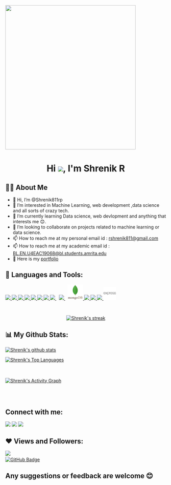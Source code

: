 <a href="#"><img width="90%" height="450px" src="https://cdn.dribbble.com/users/2020431/screenshots/7254215/media/86f77331db93858c882d502cc1479608.gif" height="175px"/></a>
<h1 align="center">Hi <img src="https://raw.githubusercontent.com/MartinHeinz/MartinHeinz/master/wave.gif" width="30px">, I'm Shrenik R</h1>

## 🙋‍♂️ About Me
- 👋 Hi, I’m @Shrenik811rp
- 👀 I’m interested in Machine Learning, web development ,data science and all sorts of crazy tech.
- 🌱 I’m currently learning Data science, web devlopment and anything that interests me 😊.
- 💞️ I’m looking to collaborate on projects related to machine learning or data science.
- 📫 How to reach me at my personal email id : rshrenik811@gmail.com 
- 📫 How to reach me at my academic email id : BL.EN.U4EAC19068@bl.students.amrita.edu
- 📃 Here is my [portfolio](https://shrenik811rp.github.io/portfolio_v.0.0.2/) <br>
## 🚀 Languages and Tools:
<p align="left"> 
    <a href="https://reactjs.org/" target="_blank"> <img src="https://img.icons8.com/color/48/000000/react-native.png"/> </a>
     <a href="https://www.cplusplus.com/" target="_blank"><img src="https://img.icons8.com/color/48/000000/c-plus-plus-logo.png"/>
    <a href="https://developer.mozilla.org/en-US/docs/Web/JavaScript" target="_blank"> <img src="https://img.icons8.com/color/48/000000/javascript.png"/> </a> 
    <a href="https://www.w3.org/html/" target="_blank"> <img src="https://img.icons8.com/color/48/000000/html-5.png"/> </a> 
    <a href="https://www.w3schools.com/css/" target="_blank"> <img src="https://img.icons8.com/color/48/000000/css3.png"/> </a> 
    <a href="https://getbootstrap.com" target="_blank"> <img src="https://img.icons8.com/color/48/000000/bootstrap.png"/> </a> 
    <a href="https://www.python.org" target="_blank"> <img src="https://img.icons8.com/color/48/000000/python.png"/> </a> 
    <a style="padding-right:8px;" href="https://nodejs.org" target="_blank"> <img src="https://img.icons8.com/color/48/000000/nodejs.png"/> </a> 
    <a style="padding-right:8px;" href="https://www.mysql.com/" target="_blank"> <img src="https://img.icons8.com/fluent/50/000000/mysql-logo.png"/> </a>
    <a href="https://www.mongodb.com/" target="_blank"> <img src="https://raw.githubusercontent.com/devicons/devicon/master/icons/mongodb/mongodb-original-wordmark.svg"                alt="mongodb" width="48" height="48"/> </a> 
    <a href="https://www.tensorflow.org/" target="_blank">    <img src="https://img.icons8.com/color/48/000000/tensorflow.png"/>
    <a href="https://firebase.google.com/" target="_blank"> <img src="https://img.icons8.com/color/48/000000/firebase.png"/> </a> 
    <a href="https://www.mathworks.com/products/matlab.html" target="_blank">     <img src="https://img.icons8.com/nolan/64/matlab.png"/>
    <a href="https://expressjs.com" target="_blank"> <img src="https://raw.githubusercontent.com/devicons/devicon/master/icons/express/express-original-wordmark.svg" alt="express" width="40" height="40"/> </a>
</p>
<br>
<p align="center">
    <a href="https://github.com/Shrenik811rp/github-readme-streak-stats">
        <img title="🔥 Get streak stats for your profile at git.io/streak-stats" alt="Shrenik's streak" src="https://github-readme-streak-stats.herokuapp.com/?user=Shrenik811rp&theme=black-ice&hide_border=true&stroke=0000&background=060A0CD0"/>
    </a>
</p>

## 📊 My Github Stats:
[![Shrenik's github stats](https://github-readme-stats.vercel.app/api?username=Shrenik811rp&theme=algolia&show_icons=true&hide_border=true)](https://github.com/Shrenik811rp/github-readme-stats)

<a href="https://github.com/Shrenik811rp/github-readme-stats"><img alt="Shrenik's Top Languages" src="https://github-readme-stats.vercel.app/api/top-langs/?username=Shrenik811rp&langs_count=8&count_private=true&layout=compact&theme=react&hide_border=true&bg_color=0D1117" /></a>
  <br/>
<br/>
<br/>

<a href="https://github.com/Shrenik811rp/github-readme-activity-graph"><img alt="Shrenik's Activity Graph" src="https://activity-graph.herokuapp.com/graph?username=Shrenik811rp&bg_color=0D1117&color=fcba03&line=42EFF5&point=FC008B&hide_border=true" /></a>

<br/>
<br/>


## Connect with me:
<p align="left">

<a href = "https://www.linkedin.com/in/shrenik-r-2a861b197/"><img src="https://img.icons8.com/fluent/48/000000/linkedin.png"/></a>
<a href = "#">[<img src="https://img.icons8.com/fluent/48/000000/twitter.png"/>](https://twitter.com/NickShawn18)</a>
<a href = "#">[<img src="https://img.icons8.com/fluent/48/000000/gmail.png"/>](mailto:BL.EN.U4EAC19068@bl.students.amrita.edu)</a></p>
## ❤ Views and Followers:
<a href="https://github.com/Shrenik811rp/github-profile-views-counter">
    <img src="https://komarev.com/ghpvc/?username=Shrenik811rp">
</a>
<br>
<a href="https://github.com/Shrenik811rp?tab=followers"><img src="https://img.shields.io/github/followers/Shrenik811rp?label=Followers&style=social" alt="GitHub Badge"></a><br>

## Any suggestions or feedback are welcome 😊

<!---
Shrenik811rp/Shrenik811rp is a ✨ special ✨ repository because its `README.md` (this file) appears on your GitHub profile.
You can click the Preview link to take a look at your changes.
--->
